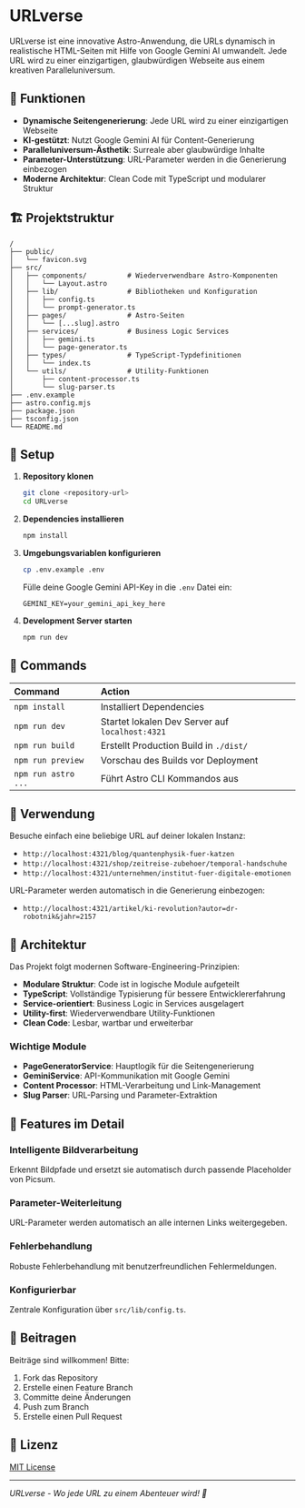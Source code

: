 # URLverse

URLverse ist eine innovative Astro-Anwendung, die URLs dynamisch in realistische HTML-Seiten mit Hilfe von Google Gemini AI umwandelt. Jede URL wird zu einer einzigartigen, glaubwürdigen Webseite aus einem kreativen Paralleluniversum.

## 🎯 Funktionen

- **Dynamische Seitengenerierung**: Jede URL wird zu einer einzigartigen Webseite
- **KI-gestützt**: Nutzt Google Gemini AI für Content-Generierung
- **Paralleluniversum-Ästhetik**: Surreale aber glaubwürdige Inhalte
- **Parameter-Unterstützung**: URL-Parameter werden in die Generierung einbezogen
- **Moderne Architektur**: Clean Code mit TypeScript und modularer Struktur

## 🏗️ Projektstruktur

```text
/
├── public/
│   └── favicon.svg
├── src/
│   ├── components/          # Wiederverwendbare Astro-Komponenten
│   │   └── Layout.astro
│   ├── lib/                 # Bibliotheken und Konfiguration
│   │   ├── config.ts
│   │   └── prompt-generator.ts
│   ├── pages/               # Astro-Seiten
│   │   └── [...slug].astro
│   ├── services/            # Business Logic Services
│   │   ├── gemini.ts
│   │   └── page-generator.ts
│   ├── types/               # TypeScript-Typdefinitionen
│   │   └── index.ts
│   └── utils/               # Utility-Funktionen
│       ├── content-processor.ts
│       └── slug-parser.ts
├── .env.example
├── astro.config.mjs
├── package.json
├── tsconfig.json
└── README.md
```

## 🚀 Setup

1. **Repository klonen**
   ```sh
   git clone <repository-url>
   cd URLverse
   ```

2. **Dependencies installieren**
   ```sh
   npm install
   ```

3. **Umgebungsvariablen konfigurieren**
   ```sh
   cp .env.example .env
   ```
   
   Fülle deine Google Gemini API-Key in die `.env` Datei ein:
   ```env
   GEMINI_KEY=your_gemini_api_key_here
   ```

4. **Development Server starten**
   ```sh
   npm run dev
   ```

## 🧞 Commands

| Command                   | Action                                           |
| :------------------------ | :----------------------------------------------- |
| `npm install`             | Installiert Dependencies                         |
| `npm run dev`             | Startet lokalen Dev Server auf `localhost:4321` |
| `npm run build`           | Erstellt Production Build in `./dist/`          |
| `npm run preview`         | Vorschau des Builds vor Deployment              |
| `npm run astro ...`       | Führt Astro CLI Kommandos aus                   |

## 🎨 Verwendung

Besuche einfach eine beliebige URL auf deiner lokalen Instanz:

- `http://localhost:4321/blog/quantenphysik-fuer-katzen`
- `http://localhost:4321/shop/zeitreise-zubehoer/temporal-handschuhe`
- `http://localhost:4321/unternehmen/institut-fuer-digitale-emotionen`

URL-Parameter werden automatisch in die Generierung einbezogen:
- `http://localhost:4321/artikel/ki-revolution?autor=dr-robotnik&jahr=2157`

## 🔧 Architektur

Das Projekt folgt modernen Software-Engineering-Prinzipien:

- **Modulare Struktur**: Code ist in logische Module aufgeteilt
- **TypeScript**: Vollständige Typisierung für bessere Entwicklererfahrung
- **Service-orientiert**: Business Logic in Services ausgelagert
- **Utility-first**: Wiederverwendbare Utility-Funktionen
- **Clean Code**: Lesbar, wartbar und erweiterbar

### Wichtige Module

- **PageGeneratorService**: Hauptlogik für die Seitengenerierung
- **GeminiService**: API-Kommunikation mit Google Gemini
- **Content Processor**: HTML-Verarbeitung und Link-Management
- **Slug Parser**: URL-Parsing und Parameter-Extraktion

## 🌟 Features im Detail

### Intelligente Bildverarbeitung
Erkennt Bildpfade und ersetzt sie automatisch durch passende Placeholder von Picsum.

### Parameter-Weiterleitung
URL-Parameter werden automatisch an alle internen Links weitergegeben.

### Fehlerbehandlung
Robuste Fehlerbehandlung mit benutzerfreundlichen Fehlermeldungen.

### Konfigurierbar
Zentrale Konfiguration über `src/lib/config.ts`.

## 🤝 Beitragen

Beiträge sind willkommen! Bitte:

1. Fork das Repository
2. Erstelle einen Feature Branch
3. Committe deine Änderungen
4. Push zum Branch
5. Erstelle einen Pull Request

## 📄 Lizenz

[MIT License](LICENSE)

---

*URLverse - Wo jede URL zu einem Abenteuer wird! 🚀*
